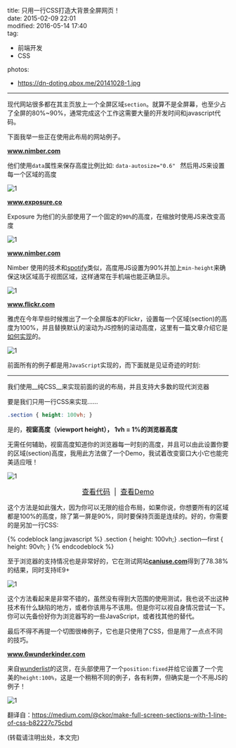 title: 只用一行CSS打造大背景全屏网页！  
date: 2015-02-09 22:01  
modified: 2016-05-14 17:40  
tag:
 - 前端开发
 - CSS

photos:
 - https://dn-doting.qbox.me/20141028-1.jpg

---

现代网站很多都在其主页放上一个全屏区域`section`。就算不是全屏幕，也至少占了全屏的80%~90%，通常完成这个工作这需要大量的开发时间和javascript代码。

<!--more-->
下面我举一些正在使用此布局的网站例子。

<u><strong><a href="http://www.nimber.com" target="_blank">www.nimber.com</a></strong></u>

他们使用`data`属性来保存高度比例比如:  `data-autosize="0.6" `  然后用JS来设置每一个区域的高度

![1](http://dn-doting.qbox.me/20141028-2.jpg)

<a href="http://www.exposure.co" target="_blank"><u><strong>www.exposure.co</strong></u></a>

Exposure 为他们的头部使用了一个固定的`90%`的高度，在缩放时使用JS来改变高度

![1](http://dn-doting.qbox.me/20141028-3.jpg)

<u><strong><a href="http://www.nimber.com" target="_blank">www.nimber.com</a></strong></u>

Nimber 使用的技术和<a href="http://www.spotify.com" target="_blank">spotify</a>类似，高度用JS设置为90%并加上`min-height`来确保这块区域高于视图区域，这样通常在手机端也能正确显示。

![1](http://dn-doting.qbox.me/20141028-4.jpg)

<a href="http://www.flickr.com" target="_blank"><u><strong>www.flickr.com</strong></u></a>

雅虎在今年早些时候推出了一个全屏版本的Flickr，设置每一个区域(section)的高度为100%，并且替换默认的滚动为JS控制的滚动高度，这里有一篇文章介绍它是<a href="http://code.flickr.net/2014/04/23/building-flickrs-new-hybrid-signed-out-homepage/" target="_blank">如何实现</a>的。

![1](http://dn-doting.qbox.me/20141028-5.jpg)

前面所有的例子都是用`JavaScript`实现的，而下面就是见证奇迹的时刻:


----------


我们使用__纯CSS__来实现前面的说的布局，并且支持大多数的现代浏览器

要是我们只用一行CSS来实现……

```css
.section { height: 100vh; }
```

是的，__视窗高度（viewport height）， 1vh = 1%的浏览器高度__

无需任何辅助，视窗高度知道你的浏览器每一时刻的高度，并且可以由此设置你要的区域(section)高度，我用此方法做了一个Demo，我试着改变窗口大小它也能完美适应哦！

![1](http://dn-doting.qbox.me/20141028-6.jpg)

<p style="text-align: center;">
	<span style="font-size:16px;"><a href="http://codepen.io/ckor/pen/lBnxh/" target="_blank">查看代码</a>&nbsp;&nbsp;| &nbsp;<a href="http://codepen.io/ckor/full/cf2134280cd25e8ac7e57f1b05bb0b49/" target="_blank">查看<span style="line-height: 20.7999992370605px;">Demo</span></a></span>
</p>

这个方法是如此强大，因为你可以无限的组合布局，如果你说，你想要所有的区域都是100%的高度，除了第一屏是90%，同时要保持页面是连续的。好的，你需要的是另加一行CSS:

{% codeblock lang:javascript %}
.section { height: 100vh;}
.section—first { height: 90vh; }
{% endcodeblock %}

至于浏览器的支持情况也是非常好的，它在测试网站<a href="http://caniuse.com" target="_blank"><strong><u>caniuse.com</u></strong></a>得到了78.38% 的结果，同时支持IE9+

![1](http://dn-doting.qbox.me/20141028-7.jpg)

这个方法看起来是非常不错的，虽然没有得到大范围的使用测试，我也说不出这种技术有什么缺陷的地方，或者你该用与不该用。但是你可以视自身情况尝试一下。你可以先备份好你为浏览器写的一些JavaScript，或者找其他的替代。

最后不得不再提一个切图很棒例子，它也是只使用了CSS，但是用了一点点不同的技巧。

<a href="http://www.6wunderkinder.com" target="_blank"><u><strong><span style="font-size:14px;">www.6wunderkinder.com</span></strong></u></a>

来自[wunderlist](http://www.wunderlist.com/)的这货，在头部使用了一个` position:fixed `并给它设置了一个完美的`height:100%`，这是一个稍稍不同的例子，各有利弊，但确实是一个不用JS的例子！

![1](http://dn-doting.qbox.me/20141028-8.jpg)


翻译自：https://medium.com/@ckor/make-full-screen-sections-with-1-line-of-css-b82227c75cbd  

(转载请注明出处，本文完)
